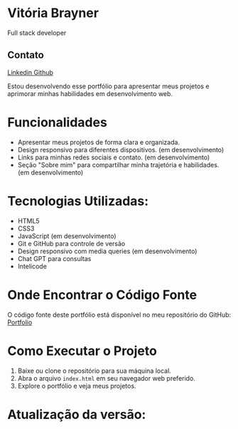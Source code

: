 # Vitória Brayner
Full stack developer
## Contato
<a href="https://www.linkedin.com/in/vitória-brayner-9b1b072b6" target="_blank" rel="noopener noreferrer">
    Linkedin
</a>
<a href="https://github.com/astarhoth" target="_blank" rel="noopener noreferrer">
    Github
</a>

Estou desenvolvendo esse portfólio para apresentar meus projetos e aprimorar minhas habilidades em desenvolvimento web.

# Funcionalidades
- Apresentar meus projetos de forma clara e organizada.
- Design responsivo para diferentes dispositivos. (em desenvolvimento)
- Links para minhas redes sociais e contato. (em desenvolvimento)
- Seção "Sobre mim" para compartilhar minha trajetória e habilidades. (em desenvolvimento)

# Tecnologias Utilizadas:
- HTML5
- CSS3
- JavaScript (em desenvolvimento)
- Git e GitHub para controle de versão
- Design responsivo com media queries (em desenvolvimento)
- Chat GPT para consultas
- Intelicode

# Onde Encontrar o Código Fonte
O código fonte deste portfólio está disponível no meu repositório do GitHub:
<a href="https://github.com/astarhoth/Portfolio" target="_blank" rel="noopener noreferrer">
    Portfolio
</a>

# Como Executar o Projeto
1. Baixe ou clone o repositório para sua máquina local.
2. Abra o arquivo `index.html` em seu navegador web preferido.
3. Explore o portfólio e veja meus projetos.

# Atualização da versão: 
